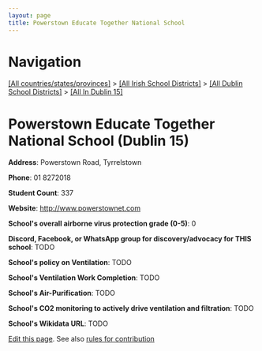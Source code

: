 ```yaml
---
layout: page
title: Powerstown Educate Together National School
---
```

# Navigation

[[All countries/states/provinces]](../../../..) > [[All Irish School Districts]](../../..) > [[All Dublin School Districts]](../..) > [[All In Dublin 15]](..)

# Powerstown Educate Together National School (Dublin 15)

**Address**: Powerstown Road, Tyrrelstown

**Phone**: 01 8272018

**Student Count**: 337

**Website**: <http://www.powerstownet.com>

**School's overall airborne virus protection grade (0-5)**: 0

**Discord, Facebook, or WhatsApp group for discovery/advocacy for THIS school**: TODO

**School's policy on Ventilation**: TODO

**School's Ventilation Work Completion**: TODO

**School's Air-Purification**: TODO

**School's CO2 monitoring to actively drive ventilation and filtration**: TODO

**School's Wikidata URL**: TODO


[Edit this page](https://github.com/ventilate-schools/Ireland/edit/main/./Dublin_15/Powerstown_Educate_Together_National_School.md). See also [rules for contribution](../../../contribution-rules/)